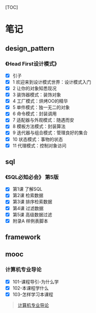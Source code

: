 [TOC]

# 笔记

## design_pattern

### 《Head First设计模式》

- [x] 引子
- [x] 1 欢迎来到设计模式世界：设计模式入门
- [x] 2 让你的对象知悉现况
- [x] 3 装饰器模式：装饰对象
- [x] 4 工厂模式：烘烤OO的精华
- [x] 5 单件模式：独一无二的对象
- [x] 6 命令模式：封装调用
- [x] 7 适配器与外观模式：随遇而安
- [x] 8 模板方法模式：封装算法
- [x] 9 迭代器与组合模式：管理良好的集合
- [x] 10 状态模式：事物的状态
- [x] 11 代理模式：控制对象访问

## sql

### 《SQL必知必会》 第5版

- [x] 第1课 了解SQL
- [x] 第2课 检索数据
- [x] 第3课 排序检索数据
- [x] 第4课 过滤数据
- [x] 第5课 高级数据过滤
- [x] 附录A 样例表脚本

## framework

## mooc

### 计算机专业导论

- [x] 101-课程导引-为什么学
- [x] 102-本课程学什么
- [x] 103-怎样学习本课程 

> [计算机专业导论](https://www.icourse163.org/course/HIT-437006)
